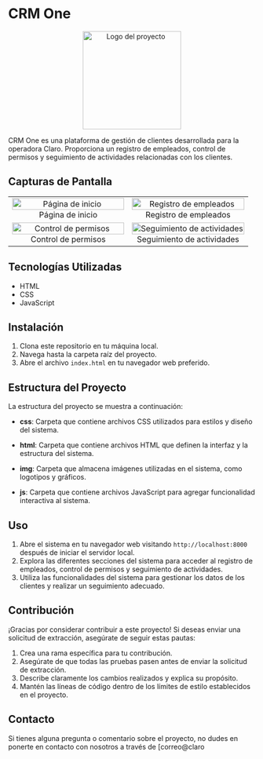 # CRM One

<p align="center">
  <img src="img/logos/logo_claro.png" alt="Logo del proyecto" width="200">
</p>

CRM One es una plataforma de gestión de clientes desarrollada para la operadora Claro. Proporciona un registro de empleados, control de permisos y seguimiento de actividades relacionadas con los clientes.

## Capturas de Pantalla

<div style="width: 100%;">
  <table style="width: 100%;">
    <tr>
      <td align="center" width="50%">
        <img src="img/capturas/cap-1.png" alt="Página de inicio" width="100%">
        <br>
        Página de inicio
      </td>
      <td align="center" width="50%">
        <img src="img/capturas/cap-2.png" alt="Registro de empleados" width="100%">
        <br>
        Registro de empleados
      </td>
    </tr>
    <tr>
      <td align="center" width="50%">
        <img src="img/capturas/cap-3.png" alt="Control de permisos" width="100%">
        <br>
        Control de permisos
      </td>
      <td align="center" width="50%">
        <img src="img/capturas/cap-4.png" alt="Seguimiento de actividades" width="100%">
        <br>
        Seguimiento de actividades
      </td>
    </tr>
  </table>
</div>

## Tecnologías Utilizadas

- HTML
- CSS
- JavaScript

## Instalación

1. Clona este repositorio en tu máquina local.
2. Navega hasta la carpeta raíz del proyecto.
3. Abre el archivo `index.html` en tu navegador web preferido.

## Estructura del Proyecto

La estructura del proyecto se muestra a continuación:

- **css**: Carpeta que contiene archivos CSS utilizados para estilos y diseño del sistema.

- **html**: Carpeta que contiene archivos HTML que definen la interfaz y la estructura del sistema.

- **img**: Carpeta que almacena imágenes utilizadas en el sistema, como logotipos y gráficos.

- **js**: Carpeta que contiene archivos JavaScript para agregar funcionalidad interactiva al sistema.

## Uso

1. Abre el sistema en tu navegador web visitando `http://localhost:8000` después de iniciar el servidor local.
2. Explora las diferentes secciones del sistema para acceder al registro de empleados, control de permisos y seguimiento de actividades.
3. Utiliza las funcionalidades del sistema para gestionar los datos de los clientes y realizar un seguimiento adecuado.

## Contribución

¡Gracias por considerar contribuir a este proyecto! Si deseas enviar una solicitud de extracción, asegúrate de seguir estas pautas:

1. Crea una rama específica para tu contribución.
2. Asegúrate de que todas las pruebas pasen antes de enviar la solicitud de extracción.
3. Describe claramente los cambios realizados y explica su propósito.
4. Mantén las líneas de código dentro de los límites de estilo establecidos en el proyecto.

## Contacto

Si tienes alguna pregunta o comentario sobre el proyecto, no dudes en ponerte en contacto con nosotros a través de [correo@claro

